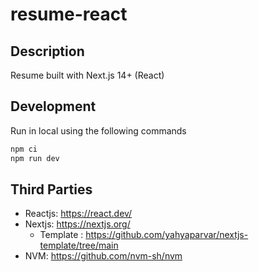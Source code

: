 # resume-react

## Description

Resume built with Next.js 14+ (React)

## Development

Run in local using the following commands

```sh
npm ci
npm run dev
```

## Third Parties

* Reactjs: <https://react.dev/>
* Nextjs: <https://nextjs.org/>
  * Template : <https://github.com/yahyaparvar/nextjs-template/tree/main>
* NVM: <https://github.com/nvm-sh/nvm>
